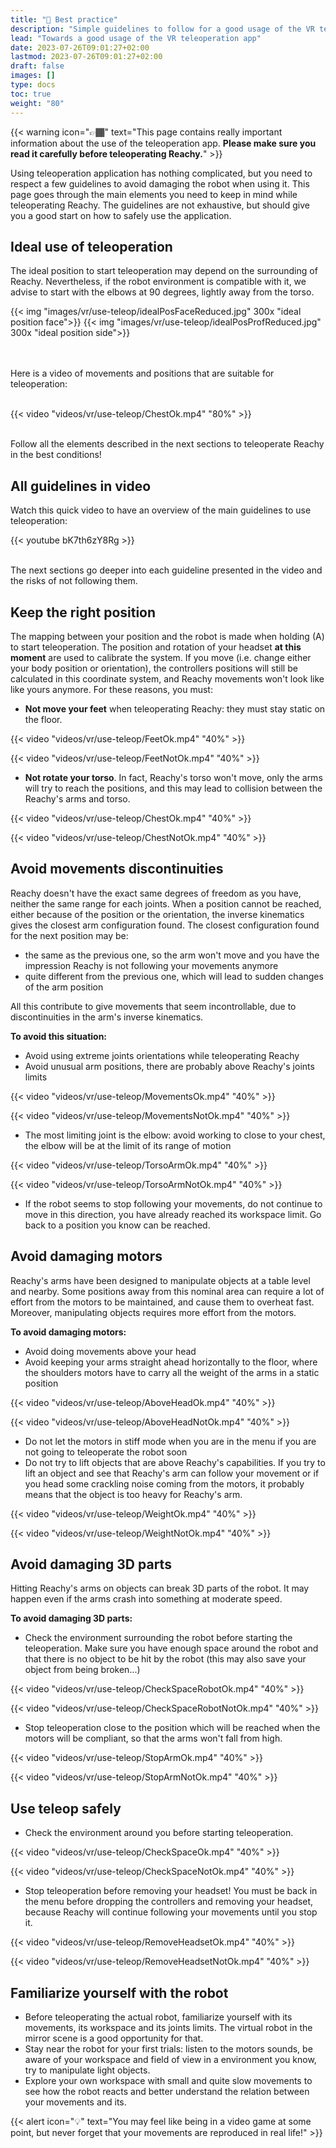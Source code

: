 ```yaml
---
title: "🚨 Best practice"
description: "Simple guidelines to follow for a good usage of the VR teleoperation app"
lead: "Towards a good usage of the VR teleoperation app"
date: 2023-07-26T09:01:27+02:00
lastmod: 2023-07-26T09:01:27+02:00
draft: false
images: []
type: docs
toc: true
weight: "80"
---
```


{{< warning icon="👉🏾" text="This page contains really important information about the use of the teleoperation app. <b>Please make sure you read it carefully before teleoperating Reachy.</b>" >}}

Using teleoperation application has nothing complicated, but you need to respect a few guidelines to avoid damaging the robot when using it. This page goes through the main elements you need to keep in mind while teleoperating Reachy. The guidelines are not exhaustive, but should give you a good start on how to safely use the application.

## Ideal use of teleoperation

The ideal position to start teleoperation may depend on the surrounding of Reachy. Nevertheless, if the robot environment is compatible with it, we advise to start with the elbows at 90 degrees, lightly away from the torso.

{{< img "images/vr/use-teleop/idealPosFaceReduced.jpg" 300x "ideal position face">}}
{{< img "images/vr/use-teleop/idealPosProfReduced.jpg" 300x "ideal position side">}}

<br />
<br />
Here is a video of movements and positions that are suitable for teleoperation:
<br />
<br />

{{< video "videos/vr/use-teleop/ChestOk.mp4" "80%" >}}

<br />
Follow all the elements described in the next sections to teleoperate Reachy in the best conditions! 

## All guidelines in video
Watch this quick video to have an overview of the main guidelines to use teleoperation:  

{{< youtube bK7th6zY8Rg >}}

<br />
The next sections go deeper into each guideline presented in the video and the risks of not following them.

## Keep the right position 
The mapping between your position and the robot is made when holding (A) to start teleoperation. The position and rotation of your headset <b>at this moment</b> are used to calibrate the system. If you move (i.e. change either your body position or orientation), the controllers positions will still be calculated in this coordinate system, and Reachy movements won't look like like yours anymore.  For these reasons, you must:

- <b>Not move your feet</b> when teleoperating Reachy: they must stay static on the floor.

{{< video "videos/vr/use-teleop/FeetOk.mp4" "40%" >}}

{{< video "videos/vr/use-teleop/FeetNotOk.mp4" "40%" >}}


- <b>Not rotate your torso</b>.
In fact, Reachy's torso won't move, only the arms will try to reach the positions, and this may lead to collision between the Reachy's arms and torso.

{{< video "videos/vr/use-teleop/ChestOk.mp4" "40%" >}}

{{< video "videos/vr/use-teleop/ChestNotOk.mp4" "40%" >}}

## Avoid movements discontinuities
Reachy doesn't have the exact same degrees of freedom as you have, neither the same range for each joints. When a position cannot be reached, either because of the position or the orientation, the inverse kinematics gives the closest arm configuration found. The closest configuration found for the next position may be:

- the same as the previous one, so the arm won't move and you have the impression Reachy is not following your movements anymore
- quite different from the previous one, which will lead to sudden changes of the arm position

All this contribute to give movements that seem incontrollable, due to discontinuities in the arm's inverse kinematics.

**To avoid this situation:**

- Avoid using extreme joints orientations while teleoperating Reachy
- Avoid unusual arm positions, there are probably above Reachy's joints limits

{{< video "videos/vr/use-teleop/MovementsOk.mp4" "40%" >}}

{{< video "videos/vr/use-teleop/MovementsNotOk.mp4" "40%" >}}

- The most limiting joint is the elbow: avoid working to close to your chest, the elbow will be at the limit of its range of motion

{{< video "videos/vr/use-teleop/TorsoArmOk.mp4" "40%" >}}

{{< video "videos/vr/use-teleop/TorsoArmNotOk.mp4" "40%" >}}

- If the robot seems to stop following your movements, do not continue to move in this direction, you have already reached its workspace limit. Go back to a position you know can be reached.


## Avoid damaging motors
Reachy's arms have been designed to manipulate objects at a table level and nearby.
Some positions away from this nominal area can require a lot of effort from the motors to be maintained, and cause them to overheat fast. Moreover, manipulating objects requires more effort from the motors.

**To avoid damaging motors:**

- Avoid doing movements above your head
- Avoid keeping your arms straight ahead horizontally to the floor, where the shoulders motors have to carry all the weight of the arms in a static position

{{< video "videos/vr/use-teleop/AboveHeadOk.mp4" "40%" >}}

{{< video "videos/vr/use-teleop/AboveHeadNotOk.mp4" "40%" >}}

- Do not let the motors in stiff mode when you are in the menu if you are not going to teleoperate the robot soon
- Do not try to lift objects that are above Reachy's capabilities. If you try to lift an object and see that Reachy's arm can follow your movement or if you head some crackling noise coming from the motors, it probably means that the object is too heavy for Reachy's arm.

{{< video "videos/vr/use-teleop/WeightOk.mp4" "40%" >}}

{{< video "videos/vr/use-teleop/WeightNotOk.mp4" "40%" >}}

## Avoid damaging 3D parts
Hitting Reachy's arms on objects can break 3D parts of the robot. It may happen even if the arms crash into something at moderate speed.

**To avoid damaging 3D parts:**
- Check the environment surrounding the robot before starting the teleoperation. Make sure you have enough space around the robot and that there is no object to be hit by the robot (this may also save your object from being broken...)

{{< video "videos/vr/use-teleop/CheckSpaceRobotOk.mp4" "40%" >}}

{{< video "videos/vr/use-teleop/CheckSpaceRobotNotOk.mp4" "40%" >}}

- Stop teleoperation close to the position which will be reached when the motors will be compliant, so that the arms won't fall from high.

{{< video "videos/vr/use-teleop/StopArmOk.mp4" "40%" >}}

{{< video "videos/vr/use-teleop/StopArmNotOk.mp4" "40%" >}}

## Use teleop safely
- Check the environment around you before starting teleoperation.

{{< video "videos/vr/use-teleop/CheckSpaceOk.mp4" "40%" >}}

{{< video "videos/vr/use-teleop/CheckSpaceNotOk.mp4" "40%" >}}

- Stop teleoperation before removing your headset! You must be back in the menu before dropping the controllers and removing your headset, because Reachy will continue following your movements until you stop it.

{{< video "videos/vr/use-teleop/RemoveHeadsetOk.mp4" "40%" >}}

{{< video "videos/vr/use-teleop/RemoveHeadsetNotOk.mp4" "40%" >}}


## Familiarize yourself with the robot
- Before teleoperating the actual robot, familiarize yourself with its movements, its workspace and its joints limits. The virtual robot in the mirror scene is a good opportunity for that.
- Stay near the robot for your first trials: listen to the motors sounds, be aware of your workspace and field of view in a environment you know, try to manipulate light objects.
- Explore your own workspace with small and quite slow movements to see how the robot reacts and better understand the relation between your movements and its.


{{< alert icon="💡" text="You may feel like being in a video game at some point, but never forget that your movements are reproduced in real life!" >}}